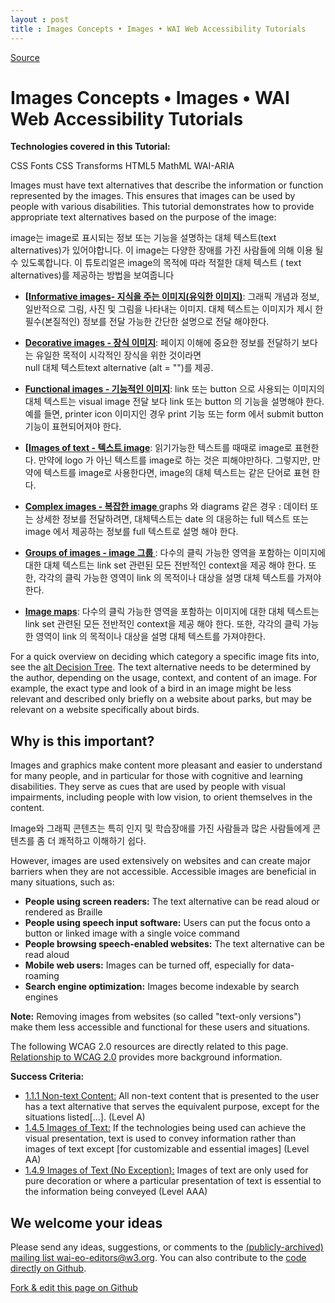 ```yaml
---
layout : post
title : Images Concepts • Images • WAI Web Accessibility Tutorials
---
```


[Source](https://www.w3.org/WAI/tutorials/images/ "Permalink to Images Concepts • Images • WAI Web Accessibility Tutorials")

# Images Concepts • Images • WAI Web Accessibility Tutorials

**Technologies covered in this Tutorial:**

CSS Fonts CSS Transforms HTML5 MathML WAI-ARIA

Images must have text alternatives that describe the information or function represented by the images. This ensures that images can be used by people with various disabilities. This tutorial demonstrates how to provide appropriate text alternatives based on the purpose of the image:

image는 image로 표시되는 정보 또는 기능을 설명하는 대체 텍스트(text alternatives)가 있어야합니다.
이 image는 다양한 장애를 가진 사람들에 의해 이용 될 수 있도록합니다.
이 튜토리얼은 image의 목적에 따라 적절한 대체 텍스트 ( text alternatives)를 제공하는 방법을 보여줍니다
<!--
* **[Informative images][1]**: Images that graphically represent concepts and information, typically pictures, photos and illustrations. The text alternative should be at least a short description conveying the essential information presented by the image.
* **[Decorative images][2]**: Provide a null text alternative (`alt=""`) when the only purpose of an image is to add visual decoration to the page, rather than to convey information that is important to understanding the page.
* **[Functional images][3]**: The text alternative of an image used as a link or as a button should describe the functionality of the link or button rather than the visual image. Examples for such images are a printer icon to represent the print function or a button to submit a form.
* **[Images of text][4]**: Readable text is sometimes presented within an image. If the image is not a logo, text in images should be avoided. However, if images of text are used, the text alternative should contain the same words as in the image.
* **[Complex images][5]** such as graphs and diagrams: To convey data or detailed information, the text alternative should be a full text equivalent of the data or information provided in the image.
* **[Groups of images][6]**: If multiple images convey a single piece of information, the text alternative for one image should convey the information conveyed by the entire group.
* **[Image maps][7]**: The text alternative for an image that contains multiple clickable areas should provide an overall context for the set of links. In addition, each individual clickable area should have alternative text that describes the purpose or destination of the link.
-->

* **[[Informative images- 지식을 주는 이미지(유익한 이미지)][1]**: 그래픽 개념과 정보, 일반적으로 그림, 사진 및 그림을 나타내는 이미지.
대체 텍스트는 이미지가 제시 한 필수(본질적인) 정보를 전달 가능한 간단한 설명으로 전달 해야한다.

* **[Decorative images - 장식 이미지][2]**: 페이지 이해에 중요한 정보를 전달하기 보다는  유일한 목적이 시각적인 장식을 위한 것이라면   
null  대체 텍스트text alternative (alt = "")를 제공.

* **[Functional images - 기능적인 이미지][3]**: link 또는  button 으로 사용되는 이미지의 대체 텍스트는  visual image 전달 보다 link  또는 button 의 기능을 설명해야 한다. 
예를 들면, printer icon 이미지인 경우 print 기능 또는  form 에서 submit button 기능이 표현되어져야 한다. 

* **[[Images of text - 텍스트 image][4]**: 읽기가능한 텍스트를 때때로 image로 표현한다. 
만약에 logo 가 아닌 텍스트를  image로 하는 것은 피해야만하다. 
그렇지만, 만약에 텍스트를  image로 사용한다면,  image의 대체 텍스트는 같은 단어로 표현 한다.  

* **[Complex images - 복잡한 image ][5]** graphs 와 diagrams 같은 경우 : 
데이터 또는 상세한 정보를 전달하려면, 대체텍스트는  date 의 대응하는 full  텍스트 또는  image 에서 제공하는 정보를   full 텍스트로 설명 해야 한다. 

* **[Groups of images - image 그룹 ][6]**: 다수의 클릭 가능한 영역을 포함하는 이미지에 대한 대체 텍스트는 
link set  관련된 모든 전반적인  context을 제공 해야 한다.
또한, 각각의 클릭 가능한 영역이 link 의 목적이나 대상을 설명 대체 텍스트를 가져야한다.

* **[Image maps][7]**: 다수의 클릭 가능한 영역을 포함하는 이미지에 대한 대체 텍스트는 
link set  관련된 모든 전반적인  context을 제공 해야 한다.
또한, 각각의 클릭 가능한 영역이 link 의 목적이나 대상을 설명 대체 텍스트를 가져야한다.
 

For a quick overview on deciding which category a specific image fits into, see the [alt Decision Tree][8]. The text alternative needs to be determined by the author, depending on the usage, context, and content of an image. For example, the exact type and look of a bird in an image might be less relevant and described only briefly on a website about parks, but may be relevant on a website specifically about birds.

## Why is this important?

Images and graphics make content more pleasant and easier to understand for many people, and in particular for those with cognitive and learning disabilities. They serve as cues that are used by people with visual impairments, including people with low vision, to orient themselves in the content.


Image와 그래픽 콘텐츠는 특히 인지 및 학습장애를 가진 사람들과 많은 사람들에게  콘텐츠를 좀 더 쾌적하고 이해하기 쉽다.


However, images are used extensively on websites and can create major barriers when they are not accessible. Accessible images are beneficial in many situations, such as:

* **People using screen readers:** The text alternative can be read aloud or rendered as Braille
* **People using speech input software:** Users can put the focus onto a button or linked image with a single voice command
* **People browsing speech-enabled websites:** The text alternative can be read aloud
* **Mobile web users:** Images can be turned off, especially for data-roaming
* **Search engine optimization:** Images become indexable by search engines

**Note:** Removing images from websites (so called "text-only versions") make them less accessible and functional for these users and situations.

The following WCAG 2.0 resources are directly related to this page. [Relationship to WCAG 2.0][9] provides more background information.

**Success Criteria:**

* [1.1.1 Non-text Content:][10] All non-text content that is presented to the user has a text alternative that serves the equivalent purpose, except for the situations listed[…]. (Level A)
* [1.4.5 Images of Text:][11] If the technologies being used can achieve the visual presentation, text is used to convey information rather than images of text except [for customizable and essential images] (Level AA)
* [1.4.9 Images of Text (No Exception):][12] Images of text are only used for pure decoration or where a particular presentation of text is essential to the information being conveyed (Level AAA)

## We welcome your ideas

Please send any ideas, suggestions, or comments to the [(publicly-archived) mailing list wai-eo-editors@w3.org][13]. You can also contribute to the [code directly on Github][14].

[Fork & edit this page on Github][15]

[1]: informative/
[2]: decorative/
[3]: functional/
[4]: textual/
[5]: complex/
[6]: groups/
[7]: imagemap/
[8]: decision-tree/
[9]: ../#relationship-to-wcag-20
[10]: http://www.w3.org/WAI/WCAG20/quickref/#qr-text-equiv-all
[11]: http://www.w3.org/WAI/WCAG20/quickref/#qr-visual-audio-contrast-text-presentation
[12]: http://www.w3.org/WAI/WCAG20/quickref/#qr-visual-audio-contrast-text-images
[13]: mailto:wai-eo-editors@w3.org?subject=[Tutorial%20Feedback]
[14]: https://github.com/w3c/wai-tutorials
[15]: https://github.com/w3c/wai-tutorials/blob/master/source/images/index.html.erb.md

